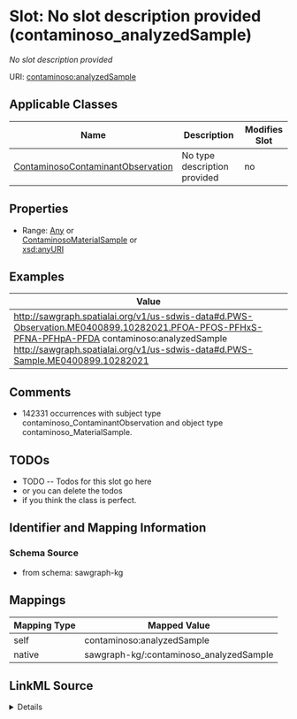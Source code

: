

# Slot: No slot description provided (contaminoso_analyzedSample)


_No slot description provided_





URI: [contaminoso:analyzedSample](http://sawgraph.spatialai.org/v1/contaminoso#analyzedSample)



<!-- no inheritance hierarchy -->





## Applicable Classes

| Name | Description | Modifies Slot |
| --- | --- | --- |
| [ContaminosoContaminantObservation](../classes/ContaminosoContaminantObservation.md) | No type description provided |  no  |







## Properties

* Range: [Any](../classes/Any.md)&nbsp;or&nbsp;<br />[ContaminosoMaterialSample](../classes/ContaminosoMaterialSample.md)&nbsp;or&nbsp;<br />[xsd:anyURI](http://www.w3.org/2001/XMLSchema#anyURI)






## Examples

| Value |
| --- |
| http://sawgraph.spatialai.org/v1/us-sdwis-data#d.PWS-Observation.ME0400899.10282021.PFOA-PFOS-PFHxS-PFNA-PFHpA-PFDA contaminoso:analyzedSample http://sawgraph.spatialai.org/v1/us-sdwis-data#d.PWS-Sample.ME0400899.10282021 |

## Comments

* 142331 occurrences with subject type contaminoso_ContaminantObservation and object type contaminoso_MaterialSample.

## TODOs

* TODO -- Todos for this slot go here
* or you can delete the todos
* if you think the class is perfect.

## Identifier and Mapping Information







### Schema Source


* from schema: sawgraph-kg




## Mappings

| Mapping Type | Mapped Value |
| ---  | ---  |
| self | contaminoso:analyzedSample |
| native | sawgraph-kg/:contaminoso_analyzedSample |




## LinkML Source

<details>
```yaml
name: contaminoso_analyzedSample
description: No slot description provided
title: No slot description provided
todos:
- TODO -- Todos for this slot go here
- or you can delete the todos
- if you think the class is perfect.
comments:
- 142331 occurrences with subject type contaminoso_ContaminantObservation and object
  type contaminoso_MaterialSample.
examples:
- value: http://sawgraph.spatialai.org/v1/us-sdwis-data#d.PWS-Observation.ME0400899.10282021.PFOA-PFOS-PFHxS-PFNA-PFHpA-PFDA
    contaminoso:analyzedSample http://sawgraph.spatialai.org/v1/us-sdwis-data#d.PWS-Sample.ME0400899.10282021
from_schema: sawgraph-kg
rank: 1000
domain: contaminoso_SampleContaminantObservation
slot_uri: contaminoso:analyzedSample
alias: contaminoso_analyzedSample
domain_of:
- contaminoso_ContaminantObservation
range: Any
any_of:
- range: contaminoso_MaterialSample
- range: uri

```
</details>